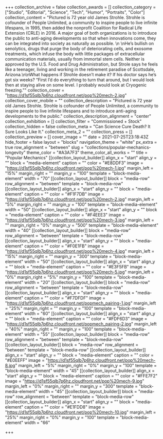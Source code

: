 +++
collection_archive = false
collection_awards = []
collection_category = ["Studio", "Editorial", "Science", "Tech", "Humor", "Portraits", "Color"]
collection_content = "Pictured is 72 year old James Strohle. Strohle is cofounder of People Unlimited, a community to inspire people to live infinite lifespans, in 1995, then added the nonprofit Coalition for Radical Life Extension (CRLE) in 2016. A major goal of both organizations is to introduce the public to anti-aging developments so that when innovations come, they can be integrated into society as naturally as possible.⁠⁠  \n⁠⁠  \nHe’s bullish on senolytics, drugs that purge the body of deteriorating cells, and exosome treatments, which infuse the body with little packages of extracellular communication materials, usually from immortal stem cells. Neither is approved by the U.S. Food and Drug Administration, but Strole says he feels like a teenager, living and working in the retirement paradise of Scottsdale, Arizona.⁠⁠\n\nWhat happens if Strohle doesn’t make it? If his doctor says he’s got six weeks? “First I’d do everything to turn that around, but I would look then at staying alive on some level. I probably would look at Cryogenic freezing.\"⁠⁠"
collection_cover = "https://d1sf55qlb7p6hz.cloudfront.net/pop%20mech-2.jpg"
collection_cover_mobile = ""
collection_description = "Pictured is 72 year old James Strohle. Strohle is cofounder of People Unlimited, a community to inspire people to live infinite lifespans and to introduce anti-aging developments to the public."
collection_description_alignment = "center"
collection_exhibition = []
collection_filter = "Commissioned + Stock"
collection_hidden = false
collection_meta = "Can Science Cure Death? It Sure Looks Like It."
collection_meta_2 = ""
collection_press = []
collection_preview = []
cover_image = ""
date = 2021-07-25T23:18:43Z
hide_footer = false
layout = "blocks"
navigation_theme = "white"
px_extra = true
row_alignment = "between"
slug = "collections/popular-mechanics-longevity"
theme_color = "#A3A7F3"
theme_color_all_works = ""
title = "Popular Mechanics"
[[collection_layout_builder]]
align_x = "start"
align_y = ""
block = "media-element"
caption = ""
color = "#E8DDF3"
image = "https://d1sf55qlb7p6hz.cloudfront.net/pop%20mech-1.jpg"
margin_left = "15%"
margin_right = ""
margin_y = "100"
template = "block-media-element"
width = "70"
[[collection_layout_builder]]
block = "media-row"
row_alignment = "between"
template = "block-media-row"
[[collection_layout_builder]]
align_x = "start"
align_y = ""
block = "media-element"
caption = ""
color = "#F1F7DB"
image = "https://d1sf55qlb7p6hz.cloudfront.net/pop%20mech-2.jpg"
margin_left = "5%"
margin_right = ""
margin_y = "100"
template = "block-media-element"
width = "50"
[[collection_layout_builder]]
align_x = "start"
align_y = ""
block = "media-element"
caption = ""
color = "#F4EEE3"
image = "https://d1sf55qlb7p6hz.cloudfront.net/pop%20mech-3.jpg"
margin_left = ""
margin_right = "0%"
margin_y = "500"
template = "block-media-element"
width = "40"
[[collection_layout_builder]]
block = "media-row"
row_alignment = "between"
template = "block-media-row"
[[collection_layout_builder]]
align_x = "start"
align_y = ""
block = "media-element"
caption = ""
color = "#F0E1FB"
image = "https://d1sf55qlb7p6hz.cloudfront.net/pop%20mech-4.jpg"
margin_left = "15%"
margin_right = ""
margin_y = "300"
template = "block-media-element"
width = "50"
[[collection_layout_builder]]
align_x = "start"
align_y = ""
block = "media-element"
caption = ""
color = "#E3F5FB"
image = "https://d1sf55qlb7p6hz.cloudfront.net/pop%20mech-5.jpg"
margin_left = "0%"
margin_right = "5%"
margin_y = "100"
template = "block-media-element"
width = "20"
[[collection_layout_builder]]
block = "media-row"
row_alignment = "between"
template = "block-media-row"
[[collection_layout_builder]]
align_x = "start"
align_y = ""
block = "media-element"
caption = ""
color = "#F7DFDF"
image = "https://d1sf55qlb7p6hz.cloudfront.net/popmech_pairing-1.jpg"
margin_left = "25%"
margin_right = ""
margin_y = "100"
template = "block-media-element"
width = "60"
[[collection_layout_builder]]
align_x = "start"
align_y = ""
block = "media-element"
caption = ""
color = "#FDF6D3"
image = "https://d1sf55qlb7p6hz.cloudfront.net/popmech_pairing-2.jpg"
margin_left = "40%"
margin_right = ""
margin_y = "100"
template = "block-media-element"
width = "55"
[[collection_layout_builder]]
block = "media-row"
row_alignment = "between"
template = "block-media-row"
[[collection_layout_builder]]
block = "media-row"
row_alignment = "between"
template = "block-media-row"
[[collection_layout_builder]]
align_x = "start"
align_y = ""
block = "media-element"
caption = ""
color = "#E0EEFF"
image = "https://d1sf55qlb7p6hz.cloudfront.net/pop%20mech-8.jpg"
margin_left = "5%"
margin_right = "0%"
margin_y = "100"
template = "block-media-element"
width = "45"
[[collection_layout_builder]]
align_x = "start"
align_y = ""
block = "media-element"
caption = ""
color = "#FFE7F2"
image = "https://d1sf55qlb7p6hz.cloudfront.net/pop%20mech-9.jpg"
margin_left = "0%"
margin_right = ""
margin_y = "300"
template = "block-media-element"
width = "45"
[[collection_layout_builder]]
block = "media-row"
row_alignment = "between"
template = "block-media-row"
[[collection_layout_builder]]
align_x = "start"
align_y = ""
block = "media-element"
caption = ""
color = "#E1FDD8"
image = "https://d1sf55qlb7p6hz.cloudfront.net/pop%20mech-10.jpg"
margin_left = "25%"
margin_right = "0%"
margin_y = "100"
template = "block-media-element"
width = "66"

+++
